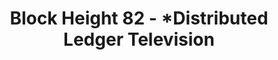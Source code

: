 ---
layout: post
title: "Block Height 82 - *Distributed Ledger Television"
categories:
tags: []
image: blockheight-82.jpg
description: Do-do-do!
---